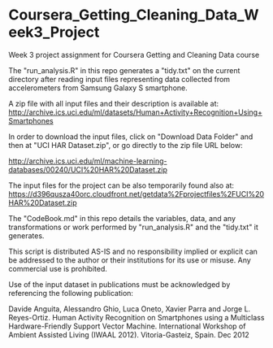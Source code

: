 Coursera_Getting_Cleaning_Data_Week3_Project
============================================

Week 3 project assignment for Coursera Getting and Cleaning Data course

The "run_analysis.R" in this repo generates a "tidy.txt" on the current directory after reading input files representing data collected from accelerometers from Samsung Galaxy S smartphone. 

A zip file with all input files and their description is available at:
http://archive.ics.uci.edu/ml/datasets/Human+Activity+Recognition+Using+Smartphones

In order to download the input files, click on "Download Data Folder" and then at "UCI HAR Dataset.zip", or go directly to the zip file URL below:

http://archive.ics.uci.edu/ml/machine-learning-databases/00240/UCI%20HAR%20Dataset.zip

The input files for the project can be also temporarily found also at:
https://d396qusza40orc.cloudfront.net/getdata%2Fprojectfiles%2FUCI%20HAR%20Dataset.zip

The "CodeBook.md" in this repo details the variables, data, and any transformations or work performed by "run_analysis.R" and the "tidy.txt" it generates.

This script is distributed AS-IS and no responsibility implied or explicit can be addressed to the author or their institutions for its use or misuse. Any commercial use is prohibited.

Use of the input dataset in publications must be acknowledged by referencing the following publication:

Davide Anguita, Alessandro Ghio, Luca Oneto, Xavier Parra and Jorge L. Reyes-Ortiz. Human Activity Recognition on Smartphones using a Multiclass Hardware-Friendly Support Vector Machine. International Workshop of Ambient Assisted Living (IWAAL 2012). Vitoria-Gasteiz, Spain. Dec 2012
